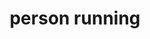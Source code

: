 ---
layout: people&body
title: person running
emoji: person_running
permalink: 🏃.html
image: assets/img/3moji/person_running.png
---